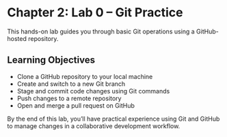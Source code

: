 # Chapter 2: Lab 0 – Git Practice

This hands-on lab guides you through basic Git operations using a GitHub-hosted repository.

## Learning Objectives

- Clone a GitHub repository to your local machine
- Create and switch to a new Git branch
- Stage and commit code changes using Git commands
- Push changes to a remote repository
- Open and merge a pull request on GitHub

By the end of this lab, you’ll have practical experience using Git and GitHub to manage changes in a collaborative development workflow.